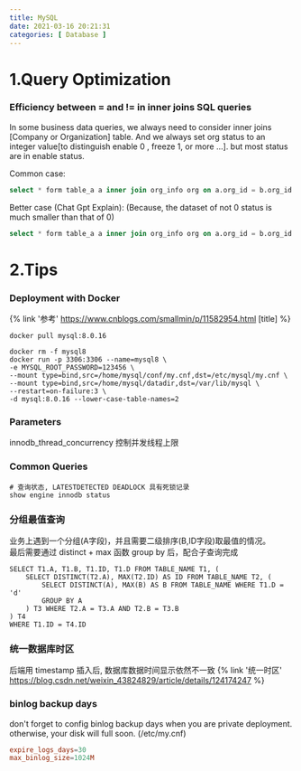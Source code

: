 ```yaml
---
title: MySQL
date: 2021-03-16 20:21:31
categories: [ Database ]
---
```


# 1.Query Optimization

### Efficiency between = and != in inner joins SQL queries

In some business data queries, we always need to consider inner joins [Company or Organization] table.
And we always set org status to an integer value[to distinguish enable 0 , freeze 1, or more ...].
but most status are in enable status.

Common case:

```sql
select * form table_a a inner join org_info org on a.org_id = b.org_id and b.org_status = 0 
```

Better case (Chat Gpt Explain):
(Because, the dataset of not 0 status is much smaller than that of 0)

```sql
select * form table_a a inner join org_info org on a.org_id = b.org_id and b.org_status != 1 and b.org_status != 2 
```

# 2.Tips

### Deployment with Docker

{% link '参考' https://www.cnblogs.com/smallmin/p/11582954.html [title] %}

```shell script
docker pull mysql:8.0.16
```

```shell
docker rm -f mysql8
docker run -p 3306:3306 --name=mysql8 \
-e MYSQL_ROOT_PASSWORD=123456 \
--mount type=bind,src=/home/mysql/conf/my.cnf,dst=/etc/mysql/my.cnf \
--mount type=bind,src=/home/mysql/datadir,dst=/var/lib/mysql \
--restart=on-failure:3 \
-d mysql:8.0.16 --lower-case-table-names=2
```

### Parameters

innodb_thread_concurrency 控制并发线程上限

### Common Queries

```mysql
# 查询状态, LATESTDETECTED DEADLOCK 具有死锁记录
show engine innodb status
```

### 分组最值查询

业务上遇到一个分组(A字段)，并且需要二级排序(B,ID字段)取最值的情况。  
最后需要通过 distinct + max 函数 group by 后，配合子查询完成

```roomsql
SELECT T1.A, T1.B, T1.ID, T1.D FROM TABLE_NAME T1, (
    SELECT DISTINCT(T2.A), MAX(T2.ID) AS ID FROM TABLE_NAME T2, (
        SELECT DISTINCT(A), MAX(B) AS B FROM TABLE_NAME WHERE T1.D = 'd'
        GROUP BY A
    ) T3 WHERE T2.A = T3.A AND T2.B = T3.B
) T4
WHERE T1.ID = T4.ID
```

### 统一数据库时区

后端用 timestamp 插入后, 数据库数据时间显示依然不一致
{% link '统一时区' https://blog.csdn.net/weixin_43824829/article/details/124174247 %}

### binlog backup days

don't forget to config binlog backup days when you are private deployment. otherwise, your disk will full soon.
(/etc/my.cnf)

```conf
expire_logs_days=30
max_binlog_size=1024M
```

